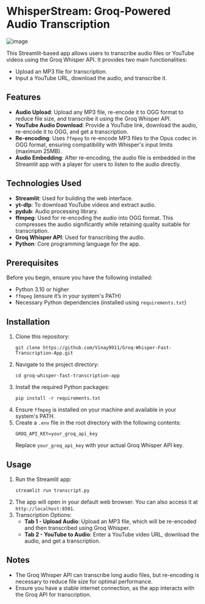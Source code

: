 <h1>WhisperStream: Groq-Powered Audio Transcription</h1>

![image](https://github.com/user-attachments/assets/d32b4910-6d17-46d6-ae99-5f3496abb94a)

<p>This Streamlit-based app allows users to transcribe audio files or YouTube videos using the Groq Whisper API. It provides two main functionalities:</p>
<ul>
  <li>Upload an MP3 file for transcription.</li>
  <li>Input a YouTube URL, download the audio, and transcribe it.</li>
</ul>

<h2>Features</h2>
<ul>
  <li><strong>Audio Upload</strong>: Upload any MP3 file, re-encode it to OGG format to reduce file size, and transcribe it using the Groq Whisper API.</li>
  <li><strong>YouTube Audio Download</strong>: Provide a YouTube link, download the audio, re-encode it to OGG, and get a transcription.</li>
  <li><strong>Re-encoding</strong>: Uses <code>ffmpeg</code> to re-encode MP3 files to the Opus codec in OGG format, ensuring compatibility with Whisper's input limits (maximum 25MB).</li>
  <li><strong>Audio Embedding</strong>: After re-encoding, the audio file is embedded in the Streamlit app with a player for users to listen to the audio directly.</li>
</ul>

<h2>Technologies Used</h2>
<ul>
  <li><strong>Streamlit</strong>: Used for building the web interface.</li>
  <li><strong>yt-dlp</strong>: To download YouTube videos and extract audio.</li>
  <li><strong>pydub</strong>: Audio processing library.</li>
  <li><strong>ffmpeg</strong>: Used for re-encoding the audio into OGG format. This compresses the audio significantly while retaining quality suitable for transcription.</li>
  <li><strong>Groq Whisper API</strong>: Used for transcribing the audio.</li>
  <li><strong>Python</strong>: Core programming language for the app.</li>
</ul>

<h2>Prerequisites</h2>
<p>Before you begin, ensure you have the following installed:</p>
<ul>
  <li>Python 3.10 or higher</li>
  <li><code>ffmpeg</code> (ensure it’s in your system's PATH)</li>
  <li>Necessary Python dependencies (installed using <code>requirements.txt</code>)</li>
</ul>

<h2>Installation</h2>
<ol>
  <li>Clone this repository:</li>
  <pre><code>git clone https://github.com/Vinay9911/Groq-Whisper-Fast-Transcription-App.git</code></pre>
  
  <li>Navigate to the project directory:</li>
  <pre><code>cd groq-whisper-fast-transcription-app</code></pre>
  
  <li>Install the required Python packages:</li>
  <pre><code>pip install -r requirements.txt</code></pre>
  
  <li>Ensure <code>ffmpeg</code> is installed on your machine and available in your system's PATH.</li>
  
  <li>Create a <code>.env</code> file in the root directory with the following contents:</li>
  <pre><code>GROQ_API_KEY=your_groq_api_key</code></pre>
  Replace <code>your_groq_api_key</code> with your actual Groq Whisper API key.
</ol>

<h2>Usage</h2>
<ol>
  <li>Run the Streamlit app:</li>
  <pre><code>streamlit run transcript.py</code></pre>

  <li>The app will open in your default web browser. You can also access it at <code>http://localhost:8501</code>.</li>

  <li>Transcription Options:
    <ul>
      <li><strong>Tab 1 - Upload Audio</strong>: Upload an MP3 file, which will be re-encoded and then transcribed using Groq Whisper.</li>
      <li><strong>Tab 2 - YouTube to Audio</strong>: Enter a YouTube video URL, download the audio, and get a transcription.</li>
    </ul>
  </li>
</ol>

<h2>Notes</h2>
<ul>
  <li>The Groq Whisper API can transcribe long audio files, but re-encoding is necessary to reduce file size for optimal performance.</li>
   <li>Ensure you have a stable internet connection, as the app interacts with the Groq API for transcription.</li>
</ul>


